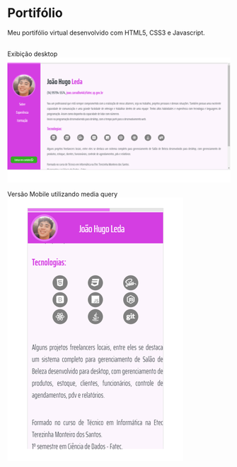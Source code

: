 <h1>Portifólio</h1>
 
<p>
  Meu portifólio virtual desenvolvido com HTML5, CSS3 e Javascript.
</p>

<br />
<span>Exibição desktop</span>
<img src="./Portifolio/pictures/portifolio.png" />

<span>Versão Mobile utilizando media query</span>
<img src="./Portifolio/pictures/portifolioMobile.png" />